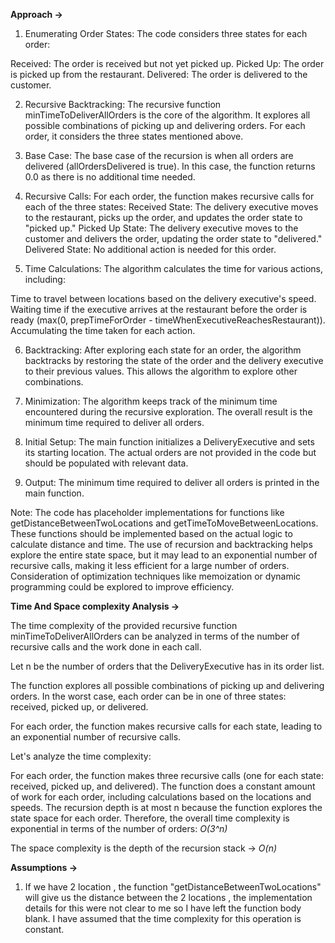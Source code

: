 **Approach ->**

1. Enumerating Order States:
The code considers three states for each order:

Received: The order is received but not yet picked up.
Picked Up: The order is picked up from the restaurant.
Delivered: The order is delivered to the customer.

2. Recursive Backtracking:
The recursive function minTimeToDeliverAllOrders is the core of the algorithm. It explores all possible combinations of picking up and delivering orders. For each order, it considers the three states mentioned above.

3. Base Case:
The base case of the recursion is when all orders are delivered (allOrdersDelivered is true). In this case, the function returns 0.0 as there is no additional time needed.

4. Recursive Calls:
For each order, the function makes recursive calls for each of the three states:
Received State: The delivery executive moves to the restaurant, picks up the order, and updates the order state to "picked up."
Picked Up State: The delivery executive moves to the customer and delivers the order, updating the order state to "delivered."
Delivered State: No additional action is needed for this order.

5. Time Calculations:
The algorithm calculates the time for various actions, including:

Time to travel between locations based on the delivery executive's speed.
Waiting time if the executive arrives at the restaurant before the order is ready (max(0, prepTimeForOrder - timeWhenExecutiveReachesRestaurant)).
Accumulating the time taken for each action.

6. Backtracking:
After exploring each state for an order, the algorithm backtracks by restoring the state of the order and the delivery executive to their previous values. This allows the algorithm to explore other combinations.

7. Minimization:
The algorithm keeps track of the minimum time encountered during the recursive exploration. The overall result is the minimum time required to deliver all orders.

8. Initial Setup:
The main function initializes a DeliveryExecutive and sets its starting location. The actual orders are not provided in the code but should be populated with relevant data.

9. Output:
The minimum time required to deliver all orders is printed in the main function.

Note:
The code has placeholder implementations for functions like getDistanceBetweenTwoLocations and getTimeToMoveBetweenLocations. These functions should be implemented based on the actual logic to calculate distance and time.
The use of recursion and backtracking helps explore the entire state space, but it may lead to an exponential number of recursive calls, making it less efficient for a large number of orders. Consideration of optimization techniques like memoization or dynamic programming could be explored to improve efficiency.



**Time And Space complexity Analysis ->**

The time complexity of the provided recursive function minTimeToDeliverAllOrders can be analyzed in terms of the number of recursive calls and the work done in each call.

Let n be the number of orders that the DeliveryExecutive has in its order list.

The function explores all possible combinations of picking up and delivering orders. In the worst case, each order can be in one of three states: received, picked up, or delivered.

For each order, the function makes recursive calls for each state, leading to an exponential number of recursive calls.

Let's analyze the time complexity:

For each order, the function makes three recursive calls (one for each state: received, picked up, and delivered).
The function does a constant amount of work for each order, including calculations based on the locations and speeds.
The recursion depth is at most n because the function explores the state space for each order.
Therefore, the overall time complexity is exponential in terms of the number of orders: *O(3^n)*

The space complexity is the depth of the recursion stack -> *O(n)*


**Assumptions ->**

1) If we have 2 location , the function "getDistanceBetweenTwoLocations" will give us the distance between the 2 locations , the implementation details for this were not clear to me so I have left the function body blank. I have assumed that the time complexity for this operation is constant.